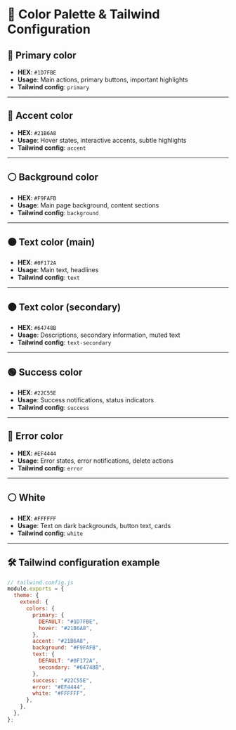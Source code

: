# 🎨 Color Palette & Tailwind Configuration

## 💙 Primary color

- **HEX**: `#1D7FBE`
- **Usage**: Main actions, primary buttons, important highlights
- **Tailwind config**: `primary`

---

## 🌊 Accent color

- **HEX**: `#21B6A8`
- **Usage**: Hover states, interactive accents, subtle highlights
- **Tailwind config**: `accent`

---

## ⚪ Background color

- **HEX**: `#F9FAFB`
- **Usage**: Main page background, content sections
- **Tailwind config**: `background`

---

## ⚫ Text color (main)

- **HEX**: `#0F172A`
- **Usage**: Main text, headlines
- **Tailwind config**: `text`

---

## ⚫ Text color (secondary)

- **HEX**: `#64748B`
- **Usage**: Descriptions, secondary information, muted text
- **Tailwind config**: `text-secondary`

---

## 🟢 Success color

- **HEX**: `#22C55E`
- **Usage**: Success notifications, status indicators
- **Tailwind config**: `success`

---

## 🔴 Error color

- **HEX**: `#EF4444`
- **Usage**: Error states, error notifications, delete actions
- **Tailwind config**: `error`

---

## ⚪ White

- **HEX**: `#FFFFFF`
- **Usage**: Text on dark backgrounds, button text, cards
- **Tailwind config**: `white`

---

## 🛠️ Tailwind configuration example

```js
// tailwind.config.js
module.exports = {
  theme: {
    extend: {
      colors: {
        primary: {
          DEFAULT: "#1D7FBE",
          hover: "#21B6A8",
        },
        accent: "#21B6A8",
        background: "#F9FAFB",
        text: {
          DEFAULT: "#0F172A",
          secondary: "#64748B",
        },
        success: "#22C55E",
        error: "#EF4444",
        white: "#FFFFFF",
      },
    },
  },
};
```
